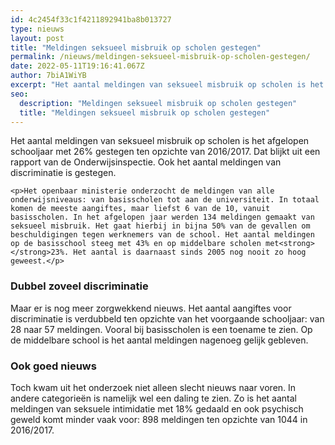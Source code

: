 ```yaml
---
id: 4c2454f33c1f4211892941ba8b013727
type: nieuws
layout: post
title: "Meldingen seksueel misbruik op scholen gestegen"
permalink: /nieuws/meldingen-seksueel-misbruik-op-scholen-gestegen/
date: 2022-05-11T19:16:41.067Z
author: 7biA1WiYB
excerpt: "Het aantal meldingen van seksueel misbruik op scholen is het afgelopen schooljaar met 26% gestegen ten opzichte van 2016/2017. Dat blijkt uit een rapport van de Onderwijsinspectie. Ook het aantal meldingen van discriminatie is gestegen.  "
seo:
  description: "Meldingen seksueel misbruik op scholen gestegen"
  title: "Meldingen seksueel misbruik op scholen gestegen"
---
```

Het aantal meldingen van seksueel misbruik op scholen is het afgelopen schooljaar met 26% gestegen ten opzichte van 2016/2017. Dat blijkt uit een rapport van de Onderwijsinspectie. Ook het aantal meldingen van discriminatie is gestegen.  

    <p>Het openbaar ministerie onderzocht de meldingen van alle onderwijsniveaus: van basisscholen tot aan de universiteit. In totaal komen de meeste aangiftes, maar liefst 6 van de 10, vanuit basisscholen. In het afgelopen jaar werden 134 meldingen gemaakt van seksueel misbruik. Het gaat hierbij in bijna 50% van de gevallen om beschuldigingen tegen werknemers van de school. Het aantal meldingen op de basisschool steeg met 43% en op middelbare scholen met<strong> </strong>23%. Het aantal is daarnaast sinds 2005 nog nooit zo hoog geweest.</p>
<h3>Dubbel zoveel discriminatie</h3>
<p>Maar er is nog meer zorgwekkend nieuws. Het aantal aangiftes voor discriminatie is verdubbeld ten opzichte van het voorgaande schooljaar: van 28 naar 57 meldingen. Vooral bij basisscholen is een toename te zien. Op de middelbare school is het aantal meldingen nagenoeg gelijk gebleven.</p>
<h3>Ook goed nieuws</h3>
<p>Toch kwam uit het onderzoek niet alleen slecht nieuws naar voren. In andere categorieën is namelijk wel een daling te zien. Zo is het aantal meldingen van seksuele intimidatie met 18% gedaald en ook psychisch geweld komt minder vaak voor: 898 meldingen ten opzichte van 1044 in 2016/2017.</p>  
